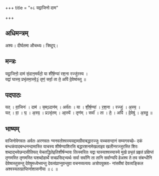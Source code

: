 +++
title = "०८ यद्वाजिनो दाम"

+++
## अधिमन्त्रम्
अश्वः। दीर्घतमा औचथ्यः। त्रिष्टुप्।

## मन्त्रः
यद्वा॒जिनो॒ दाम॑ सं॒दान॒मर्व॑तो॒ या शी॑र्ष॒ण्या॑ रश॒ना रज्जु॑रस्य ।  
यद्वा॑ घास्य॒ प्रभृ॑तमा॒स्ये॒३॒॑ तृणं॒ सर्वा॒ ता ते॒ अपि॑ दे॒वेष्व॑स्तु ॥

## पदपाठः
यत् । वा॒जिनः॑ । दाम॑ । स॒म्ऽदान॑म् । अर्व॑तः । या । शी॒र्ष॒ण्या॑ । र॒श॒ना । रज्जुः॑ । अ॒स्य॒ ।  
यत् । वा॒ । घ॒ । अ॒स्य॒ । प्रऽभृ॑तम् । आ॒स्ये॑ । तृण॑म् । सर्वा॑ । ता । ते॒ । अपि॑ । दे॒वेषु॑ । अ॒स्तु॒ ॥

## भाष्यम्
वाजिनोवेगवतः अर्वतः अरणवतः ग्मनवतोश्वस्ययद्दामग्रीवाबद्धारज्जुः यच्चसन्दानं सम्यगवच्छे- दकं बन्धकंपादबन्धनन्दामास्ति याचस्य शीर्षण्याशिरसि बद्धारशनामेखलाइव खलीनरज्जुरस्ति शिरः शब्दाद्भवेछन्दसीतियत् येचतद्धितेइतिशीर्षन्भावः तित्स्वरितः यद्वा घास्याश्वस्यास्ये मुखे प्रभृतं प्रहृतं प्रक्षिप्तं तृणमस्ति तृणमस्ति घशब्दोहार्थे सचप्रसिद्भ्यर्थः सर्वा सर्वाणि ता तानि सर्वाण्यपि हेअश्व ते तव संबन्धीनि देवेष्वस्तुसन्तु देवेषुमध्येभवन्तु देवत्वंप्राप्नुवन्तुवा वचनव्यत्ययः अत्रोपयुक्ता- नांसर्वेषां देवत्वङ्किल अश्वस्यतत्प्राप्तिर्नाशासनीया ॥ ८ ॥
